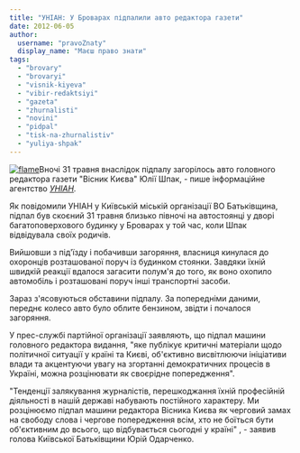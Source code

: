 ```yaml
---
title: "УНІАН: У Броварах підпалили авто редактора газети"
date: 2012-06-05
author: 
  username: "pravoZnaty"
  display_name: "Маєш право знати"
tags: 
  - "brovary"
  - "brovaryi"
  - "visnik-kiyeva"
  - "vibir-redaktsiyi"
  - "gazeta"
  - "zhurnalisti"
  - "novini"
  - "pidpal"
  - "tisk-na-zhurnalistiv"
  - "yuliya-shpak"
---
```


[![](https://mpz.brovary.org/wp-content/uploads/2012/06/photo.jpg "flame")](https://mpz.brovary.org/wp-content/uploads/2012/06/photo.jpg)Вночі 31 травня внаслідок підпалу загорілось авто головного редактора газети "Вісник Києва" Юлії Шпак, - пише інформаційне агентство _[УНІАН](http://www.unian.ua/)._

Як повідомили УНІАН у Київській міській організації ВО Батьківщина, підпал був скоєний 31 травня близько півночі на автостоянці у дворі багатоповерхового будинку у Броварах у той час, коли Шпак відвідувала своїх родичів.

Вийшовши з під'їзду і побачивши загоряння, власниця кинулася до охоронців розташованої поруч із будинком стоянки. Завдяки їхній швидкій реакції вдалося загасити полум'я до того, як воно охопило автомобіль і розташовані поруч інші транспортні засоби.

Зараз з'ясовуються обставини підпалу. За попередніми даними, переднє колесо авто було облите бензином, звідти і почалося загоряння.

У прес-службі партійної організації заявляють, що підпал машини головного редактора видання, "яке публікує критичні матеріали щодо політичної ситуації у країні та Києві, об'єктивно висвітлюючи ініціативи влади та акцентуючи увагу на згортанні демократичних процесів в Україні, можна розцінювати як своєрідне попередження".

"Тенденції залякування журналістів, перешкоджання їхній професійній діяльності в нашій державі набувають постійного характеру. Ми розцінюємо підпал машини редактора Вісника Києва як черговий замах на свободу слова і чергове попередження всім, хто не боїться бути об'єктивним до всього, що відбувається сьогодні у країні" , - заявив голова Київської Батьківщини Юрій Одарченко.
